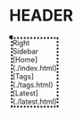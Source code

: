 # HEADER

<style>
div.holder {
    display: flex;
    justify-content: space-between;
    margin: 0px;
    font-size: 90%;
}
div.left-align {
    margin-left: 0;
    margin-right: auto;
    margin-top: 0;
    border: dashed;
    width: auto;
    height: auto;
    position: relative;
}
span.sidebar {
    border: dotted;
    position: absolute;
    top: auto;
    left: 100%;
}
</style>
<div class="holder">
<div class="left-align">
<span class="sidebar">
Right Sidebar
[Home](./index.html)
[Tags](./tags.html)
[Latest](./latest.html)
</span>
